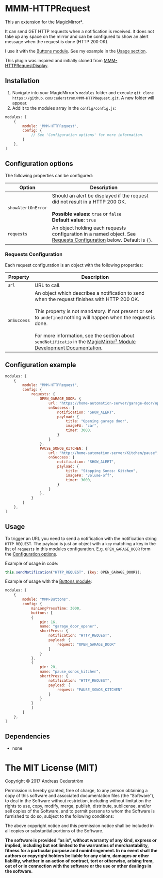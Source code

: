 # MMM-HTTPRequest
This an extension for the [MagicMirror²](https://github.com/MichMich/MagicMirror).

It can send GET HTTP requests when a notification is received. It does not take up any space on the mirror and can be configured to show an alert message when the request is done (HTTP 200 OK).

I use it with the [Buttons module](https://github.com/Jopyth/MMM-Buttons). See my example in the [Usage section](README.md#Usage).

This plugin was inspired and initially cloned from [MMM-HTTPRequestDisplay](https://github.com/Eunanibus/MMM-HTTPRequestDisplay).

## Installation
1. Navigate into your MagicMirror's `modules` folder and execute `git clone https://github.com/cederstrom/MMM-HTTPRequest.git`. A new folder will appear.
2. Add it to the modules array in the `config/config.js`:
````javascript
modules: [
    {
        module: 'MMM-HTTPRequest',
        config: {
            // See 'Configuration options' for more information.
        }
    },
]
````

## Configuration options
The following properties can be configured:

| Option             | Description
| ------------------ | -----------
| `showAlertOnError` | Should an alert be displayed if the request did not result in a HTTP 200 OK.<br><br> **Possible values:** `true` or `false` <br><b>Default value:</b> `true` |
| `requests`         | An object holding each requests configuration in a named object. See [Requests Configuration](README.md#Requests-Configuration) below. Default is `{}`. |

### Requests Configuration

Each request configuration is an object with the following properties:

| Property    | Description   |
| ----------- | ------------- |
| `url`       | URL to call. |
| `onSuccess` | An object which describes a notification to send when the request finishes with HTTP 200 OK.<br><br>This property is not mandatory. If not present or set to `undefined` nothing will happen when the request is done.<br><br>For more information, see the section about `sendNotificatio` in the [MagicMirror² Module Development Documentation](https://github.com/MichMich/MagicMirror/tree/master/modules). |

## Configuration example

````javascript
modules: [
    {
        module: "MMM-HTTPRequest",
        config: {
            requests: {
                OPEN_GARAGE_DOOR: {
                    url: "https://home-automation-server/garage-door/open",
                    onSuccess: {
                        notification: "SHOW_ALERT",
                        payload: {
                            title: "Opening garage door",
                            imageFA: "car",
                            timer: 3000,
                        }
                    }
                },
                PAUSE_SONOS_KITCHEN: {
                    url: "http://home-automation-server/Kitchen/pause",
                    onSuccess: {
                        notification: "SHOW_ALERT",
                        payload: {
                            title: "Stopping Sonos: Kitchen",
                            imageFA: "volume-off",
                            timer: 3000,
                        }
                    }
                },
            }
        }
    },
]
````

## Usage
To trigger an URL you need to send a notification with the notification string `HTTP_REQUEST`. The payload is just an object with a `key` matching a key in the list of `requests` in this modules configuration. E.g. `OPEN_GARAGE_DOOR` form the [Configuration options](README.md#Configuration-options).

Example of usage in code:
````javascript
this.sendNotification("HTTP_REQUEST", {key: OPEN_GARAGE_DOOR});
````

Example of usage with the [Buttons module](https://github.com/Jopyth/MMM-Buttons):
````javascript
modules: [
    {
        module: "MMM-Buttons",
        config: {
            minLongPressTime: 3000,
            buttons: [
            {
                pin: 16,
                name: "garage_door_opener",
                shortPress: {
                    notification: "HTTP_REQUEST",
                    payload: {
                        request: "OPEN_GARAGE_DOOR"
                    }
                }
            },
            {
                pin: 20,
                name: "pause_sonos_kitchen",
                shortPress: {
                    notification: "HTTP_REQUEST",
                    payload: {
                        request: "PAUSE_SONOS_KITCHEN"
                    }
                }
            }
            ]
        }
    },
]
````

## Dependencies
- none

The MIT License (MIT)
=====================

Copyright © 2017 Andreas Cederström

Permission is hereby granted, free of charge, to any person
obtaining a copy of this software and associated documentation
files (the “Software”), to deal in the Software without
restriction, including without limitation the rights to use,
copy, modify, merge, publish, distribute, sublicense, and/or sell
copies of the Software, and to permit persons to whom the
Software is furnished to do so, subject to the following
conditions:

The above copyright notice and this permission notice shall be
included in all copies or substantial portions of the Software.

**The software is provided “as is”, without warranty of any kind, express or implied, including but not limited to the warranties of merchantability, fitness for a particular purpose and noninfringement. In no event shall the authors or copyright holders be liable for any claim, damages or other liability, whether in an action of contract, tort or otherwise, arising from, out of or in connection with the software or the use or other dealings in the software.**

